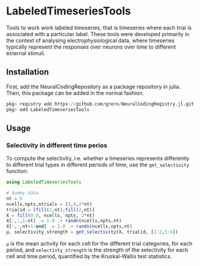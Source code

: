# LabeledTimeseriesTools

Tools to work work labeled timeseries, that is timeseries where each trial is associated with a particular label. These tools were developed primarily in the context of analysing electrophysiological data, where timeseries typically represent the responses over neurons over time to different external stimuli.

## Installation

First, add the NeuralCodingRepository as a package repository in julia. Then, this package can be added in the normal fashion.

```julia
pkg> registry add https://github.com/grero/NeuralCodingRegistry.jl.git 
pkg> add LabeledTimeseriesTools
```

## Usage

### Selectivity in different time perios

To compute the selectivity, i.e. whether a timeseries represents differently to different trial types in different periods of time, use the `get_selectivity` function:

```julia
using LabeledTimeseriesTools

# dummy data
nt = 5
ncells,npts,ntrials = (3,4,2*nt)
trialid = [fill(1,nt);fill(2,nt)]
X = fill(0.0, ncells, npts, 2*nt)
X[:,:,1:nt] .= 1.0 .+ randn(ncells,npts,nt)
X[:,:,nt+1:end] .= 2.0 .+ randn(ncells,npts,nt)
μ, selectivity_strength = get_selectivity(X, trialid, [1:2,3:4])
```

`μ` is the mean activity for each cell for the different trial categories, for each period, and `selectivty_strength` is the strength of the selectivity for each cell and time period, quantified by the Kruskal-Wallis test statistics.